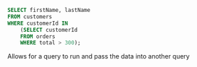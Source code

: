 ```SQL
SELECT firstName, lastName
FROM customers
WHERE customerId IN
    (SELECT customerId
    FROM orders
    WHERE total > 300);
```
Allows for a query to run and pass the data into another query